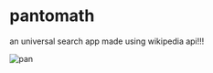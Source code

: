 # pantomath
an universal search app made using wikipedia api!!!

![pan](https://user-images.githubusercontent.com/22869234/47958008-0db25d80-dfe8-11e8-87a8-50279af1f263.PNG)
